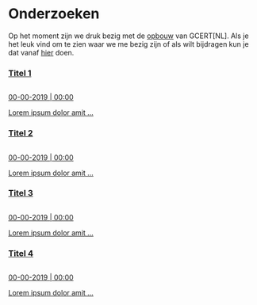 # Onderzoeken

Op het moment zijn we druk bezig met de [opbouw](/over/ons/) van GCERT[NL].
Als je het leuk vind om te zien waar we me bezig zijn of als wilt bijdragen kun je dat vanaf [hier](https://github.com/GDI-foundation/GDI.foundation/projects/4) doen.


<div id="inhoud">
<div class="wrapper">
<div id="content" class="article"></div>
<div class="fullWidthSection">
  <section class="brickRow nieuws">


<div class="brick">
<a href="#">
<h3>Titel 1</h3>
        <div class="brick-image">
                <img src="https://trello-attachments.s3.amazonaws.com/5cf7aba8720946469d9533ec/480x270/a81efc0a373c4fb7ee59ed911c5d359c/giphy.gif" alt=""/>
                </div>
            <div class="brick-text">
            <p>
              <span class="publDate">00-00-2019 | 00:00</span>
            </p>
            <p>Lorem ipsum dolor amit ...</p>
            </div>
      </a>
    </div>

<div class="brick">
  <a href="#">
    <h3>Titel 2</h3>
    <div class="brick-image">
            <img src="https://trello-attachments.s3.amazonaws.com/5cf7aba8720946469d9533ec/480x270/a81efc0a373c4fb7ee59ed911c5d359c/giphy.gif" alt=""/>
            </div>
        <div class="brick-text">
        <p>
          <span class="publDate">00-00-2019 | 00:00</span>
        </p>
        <p>Lorem ipsum dolor amit ...</p>
        </div>
  </a>
</div>

<div class="brick">
  <a href="#">
    <h3>Titel 3</h3>
    <div class="brick-image">
            <img src="https://trello-attachments.s3.amazonaws.com/5cf7aba8720946469d9533ec/480x270/a81efc0a373c4fb7ee59ed911c5d359c/giphy.gif" alt=""/>
            </div>
        <div class="brick-text">
        <p>
          <span class="publDate">00-00-2019 | 00:00</span>
        </p>
        <p>Lorem ipsum dolor amit ...</p>
        </div>
  </a>
</div>

<div class="brick">
  <a href="#">
    <h3>Titel 4</h3>
    <div class="brick-image">
            <img src="https://trello-attachments.s3.amazonaws.com/5cf7aba8720946469d9533ec/480x270/a81efc0a373c4fb7ee59ed911c5d359c/giphy.gif" alt=""/>
            </div>
        <div class="brick-text">
        <p>
          <span class="publDate">00-00-2019 | 00:00</span>
        </p>
        <p>Lorem ipsum dolor amit ...</p>
        </div>
  </a>
</div>
</section>

